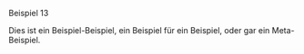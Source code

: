 Beispiel 13

Dies ist ein Beispiel-Beispiel, ein Beispiel für ein Beispiel, oder gar ein Meta-Beispiel.